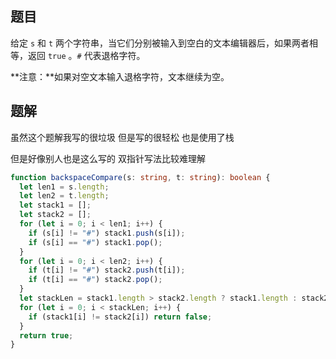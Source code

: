 ## 题目

给定 `s` 和 `t` 两个字符串，当它们分别被输入到空白的文本编辑器后，如果两者相等，返回 `true` 。`#` 代表退格字符。

**注意：**如果对空文本输入退格字符，文本继续为空。

## 题解

虽然这个题解我写的很垃圾 但是写的很轻松 也是使用了栈

但是好像别人也是这么写的 双指针写法比较难理解

```typescript
function backspaceCompare(s: string, t: string): boolean {
  let len1 = s.length;
  let len2 = t.length;
  let stack1 = [];
  let stack2 = [];
  for (let i = 0; i < len1; i++) {
    if (s[i] != "#") stack1.push(s[i]);
    if (s[i] == "#") stack1.pop();
  }
  for (let i = 0; i < len2; i++) {
    if (t[i] != "#") stack2.push(t[i]);
    if (t[i] == "#") stack2.pop();
  }
  let stackLen = stack1.length > stack2.length ? stack1.length : stack2.length;
  for (let i = 0; i < stackLen; i++) {
    if (stack1[i] != stack2[i]) return false;
  }
  return true;
}
```

